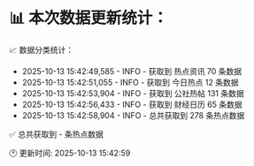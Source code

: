 📊 本次数据更新统计：
==========================

📈 数据分类统计：
- 2025-10-13 15:42:49,585 - INFO - 获取到 热点资讯 70 条数据
- 2025-10-13 15:42:51,055 - INFO - 获取到 今日热点 12 条数据
- 2025-10-13 15:42:53,904 - INFO - 获取到 公社热帖 131 条数据
- 2025-10-13 15:42:56,433 - INFO - 获取到 财经日历 65 条数据
- 2025-10-13 15:42:58,904 - INFO - 总共获取到 278 条热点数据

✅ 总共获取到 - 条热点数据

🕐 更新时间: 2025-10-13 15:42:59
